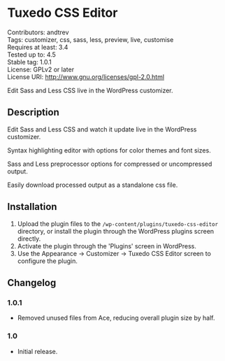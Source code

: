 Tuxedo CSS Editor
=================
Contributors: andtrev  
Tags: customizer, css, sass, less, preview, live, customise  
Requires at least: 3.4  
Tested up to: 4.5  
Stable tag: 1.0.1  
License: GPLv2 or later  
License URI: http://www.gnu.org/licenses/gpl-2.0.html

Edit Sass and Less CSS live in the WordPress customizer.

Description
-----------

Edit Sass and Less CSS and watch it update live in the WordPress customizer.

Syntax highlighting editor with options for color themes and font sizes.

Sass and Less preprocessor options for compressed or uncompressed output.

Easily download processed output as a standalone css file.

Installation
------------

1. Upload the plugin files to the `/wp-content/plugins/tuxedo-css-editor` directory, or install the plugin through the WordPress plugins screen directly.
2. Activate the plugin through the 'Plugins' screen in WordPress.
3. Use the Appearance -> Customizer -> Tuxedo CSS Editor screen to configure the plugin.

Changelog
---------

### 1.0.1
* Removed unused files from Ace, reducing overall plugin size by half.

### 1.0
* Initial release.
